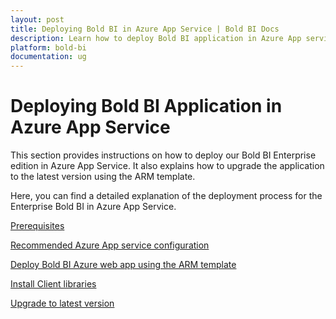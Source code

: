 ```yaml
---
layout: post
title: Deploying Bold BI in Azure App Service | Bold BI Docs
description: Learn how to deploy Bold BI application in Azure App service and know its prerequisites, recommended specifications, and upgrading to the latest version.
platform: bold-bi
documentation: ug
---
```


# Deploying Bold BI Application in Azure App Service

This section provides instructions on how to deploy our Bold BI Enterprise edition in Azure App Service. It also explains how to upgrade the application to the latest version using the ARM template.

Here, you can find a detailed explanation of the deployment process for the Enterprise Bold BI in Azure App Service.

[Prerequisites](/deploying-bold-bi/deploying-in-azure-app-service/prerequisites/)

[Recommended Azure App service configuration](/deploying-bold-bi/deploying-in-azure-app-service/recommendations/)

[Deploy Bold BI Azure web app using the ARM template](/deploying-bold-bi/deploying-in-azure-app-service/using-arm-template/)

[Install Client libraries](/deploying-bold-bi/deploying-in-azure-app-service/install-client-libraries/)

[Upgrade to latest version](/deploying-bold-bi/deploying-in-azure-app-service/upgrade/)